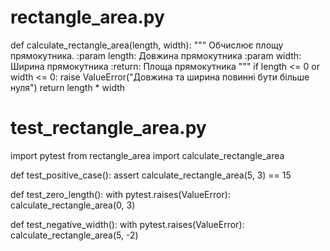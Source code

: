 # rectangle_area.py

def calculate_rectangle_area(length, width):
    """
    Обчислює площу прямокутника.
    :param length: Довжина прямокутника
    :param width: Ширина прямокутника
    :return: Площа прямокутника
    """
    if length <= 0 or width <= 0:
        raise ValueError("Довжина та ширина повинні бути більше нуля")
    return length * width


# test_rectangle_area.py

import pytest
from rectangle_area import calculate_rectangle_area

def test_positive_case():
    assert calculate_rectangle_area(5, 3) == 15

def test_zero_length():
    with pytest.raises(ValueError):
        calculate_rectangle_area(0, 3)

def test_negative_width():
    with pytest.raises(ValueError):
        calculate_rectangle_area(5, -2)


